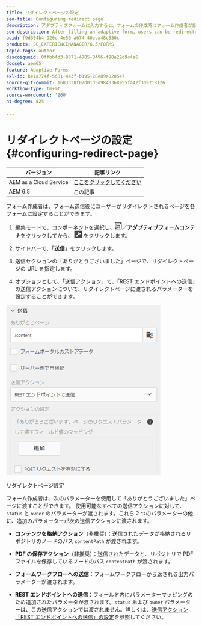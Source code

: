 ```yaml
---
title: リダイレクトページの設定
seo-title: Configuring redirect page
description: アダプティブフォームに入力すると、フォームの作成時にフォーム作成者が設定できる Web ページにユーザーがリダイレクトされます。
seo-description: After filling an adaptive form, users can be redirected to a webpage that form authors can configure while creating the form.
uuid: f9d304b4-920d-4e50-a674-40eca48c530c
products: SG_EXPERIENCEMANAGER/6.5/FORMS
topic-tags: author
discoiquuid: 0ffbb4d3-9371-4705-8496-f98e22d9c4a6
docset: aem65
feature: Adaptive Forms
exl-id: be1a774f-5681-443f-b195-28e89a020547
source-git-commit: 1683338f02d01d5d9843368955fa42f309718f26
workflow-type: tm+mt
source-wordcount: '260'
ht-degree: 82%

---
```


# リダイレクトページの設定{#configuring-redirect-page}

| バージョン | 記事リンク |
| -------- | ---------------------------- |
| AEM as a Cloud Service | [ここをクリックしてください](https://experienceleague.adobe.com/docs/experience-manager-cloud-service/content/forms/adaptive-forms-authoring/authoring-adaptive-forms-foundation-components/configure-submit-actions-and-metadata-submission/configuring-redirect-page.html) |
| AEM 6.5 | この記事 |

フォーム作成者は、フォーム送信後にユーザーがリダイレクトされるページを各フォームに設定することができます。

1. 編集モードで、コンポーネントを選択し、![フィールドレベル](assets/field-level.png)／**アダプティブフォームコンテナ**&#x200B;をクリックしてから、 ![cmppr](assets/cmppr.png) をクリックします。

1. サイドバーで、「**送信**」をクリックします。

1. 送信セクションの「ありがとうございました」ページで、リダイレクトページの URL を指定します。
1. オプションとして、「送信アクション」で、「REST エンドポイントへの送信」の送信アクションについて、リダイレクトページに渡されるパラメーターを設定することができます。

![リダイレクトページ設定](assets/thank-you-setting-1.png)

リダイレクトページ設定

フォーム作成者は、次のパラメーターを使用して「ありがとうございました」ページに渡すことができます。 使用可能なすべての送信アクションに対して、`status` と `owner` のパラメーターが渡されます。これら 2 つのパラメーターの他に、追加のパラメーターが次の送信アクションに渡されます。

* **コンテンツを格納アクション**（非推奨）：送信されたデータが格納されるリポジトリのノードのパス `contentPath` が渡されます。

* **PDF の保存アクション**（非推奨）：送信されたデータと、リポジトリで PDF ファイルを保存しているノードのパス `contentPath` が渡されます。

* **フォームワークフローへの送信**：フォームワークフローから返される出力パラメーターが渡されます。

* **REST エンドポイントへの送信**：フィールド内にパラメーターマッピングのため追加されたパラメータが渡されます。`status` および `owner` パラメーターは、この送信アクションでは渡されません。詳しくは、[送信アクション「REST エンドポイントへの送信」の設定](../../forms/using/configuring-submit-actions.md)を参照してください。 
